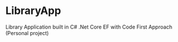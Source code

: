 # LibraryApp
Library Application built in C# .Net Core EF with Code First Approach (Personal project)
